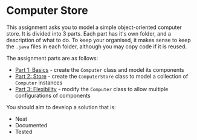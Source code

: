 # Computer Store

This assignment asks you to model a simple object-oriented computer store. It is divided into 3 parts. Each part has it's own folder, and a description of what to do. To keep your organised, it makes sense to keep the `.java` files in each folder, although you may copy code if it is reused.

The assignment parts are as follows:

- [Part 1: Basics](part-1-basics) - create the `Computer` class and model its components
- [Part 2: Store](part-2-store) - create the `ComputerStore` class to model a collection of `Computer` instances
- [Part 3: Flexibility](part-3-flexibility) - modify the `Computer` class to allow multiple configurations of components

You should aim to develop a solution that is:
- Neat
- Documented
- Tested
